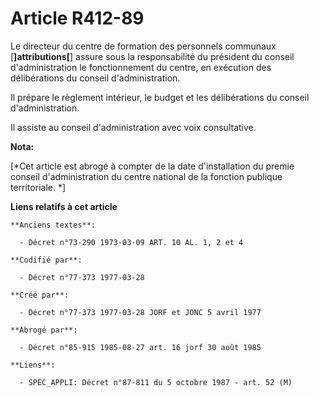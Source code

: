 # Article R412-89

Le directeur du centre de formation des personnels communaux [**]attributions[**] assure sous la responsabilité du président
du conseil d'administration le fonctionnement du centre, en exécution des délibérations du conseil d'administration.

Il prépare le règlement intérieur, le budget et les délibérations du conseil d'administration.

Il assiste au conseil d'administration avec voix consultative.

**Nota:**

[*Cet article est abrogé à compter de la date d'installation du premie conseil d'administration du centre national de la
fonction publique territoriale. *]

**Liens relatifs à cet article**

	**Anciens textes**:

	  - Décret n°73-290 1973-03-09 ART. 10 AL. 1, 2 et 4

	**Codifié par**:

	  - Décret n°77-373 1977-03-28

	**Créé par**:

	  - Décret n°77-373 1977-03-28 JORF et JONC 5 avril 1977

	**Abrogé par**:

	  - Décret n°85-915 1985-08-27 art. 16 jorf 30 août 1985

	**Liens**:

	  - SPEC_APPLI: Décret n°87-811 du 5 octobre 1987 - art. 52 (M)
